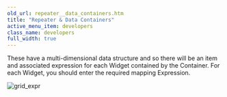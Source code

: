 ```yaml
---
old_url: repeater__data_containers.htm
title: "Repeater & Data Containers"
active_menu_item: developers
class_name: developers
full_width: true
---
```



These have a multi-dimensional data structure and so there will be an item and associated expression for each Widget contained by the Container. For each Widget, you should enter the required mapping Expression.

![grid\_expr](/img/docs/crud-map-external.zoom57.png)
